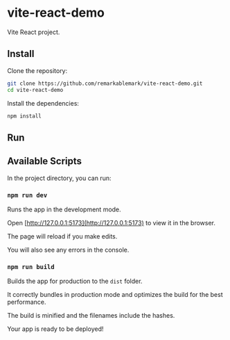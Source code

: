# vite-react-demo

Vite React project.

## Install

Clone the repository:

```sh
git clone https://github.com/remarkablemark/vite-react-demo.git
cd vite-react-demo
```

Install the dependencies:

```sh
npm install
```

## Run

## Available Scripts

In the project directory, you can run:

### `npm run dev`

Runs the app in the development mode.

Open [http://127.0.0.1:5173](http://127.0.0.1:5173) to view it in the browser.

The page will reload if you make edits.

You will also see any errors in the console.

### `npm run build`

Builds the app for production to the `dist` folder.

It correctly bundles in production mode and optimizes the build for the best performance.

The build is minified and the filenames include the hashes.

Your app is ready to be deployed!
